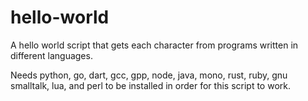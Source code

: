 # hello-world
A hello world script that gets each character from programs written in different languages.

Needs python, go, dart, gcc, gpp, node, java, mono, rust, ruby, gnu smalltalk, lua, and perl to be installed in order for this script to work.
